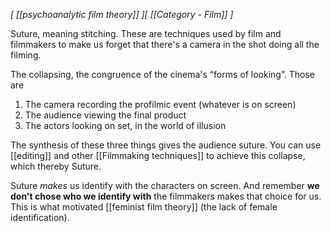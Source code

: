 *[ [[psychoanalytic film theory]] ][ [[Category - Film]] ]*

Suture, meaning stitching. These are techniques used by film and filmmakers to make us forget that there's a camera in the shot doing all the filming.

The collapsing, the congruence of the cinema's “forms of looking”. Those are

1. The camera recording the profilmic event (whatever is on screen)
2. The audience viewing the final product
3. The actors looking on set, in the world of illusion

The synthesis of these three things gives the audience suture. You can use [[editing]] and other [[Filmmaking techniques]] to achieve this collapse, which thereby Suture.

Suture *makes* us identify with the characters on screen. And remember **we don't chose who we identify with** the filmmakers makes that choice for us. This is what motivated [[feminist film theory]] (the lack of female identification).